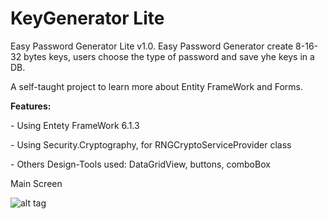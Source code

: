 # KeyGenerator Lite
Easy Password Generator Lite v1.0. 
Easy Password Generator create 8-16-32 bytes keys, users choose the type of password and save yhe keys in a DB.
<p>A self-taught project to learn more about Entity FrameWork and Forms. 

**Features:**
<p>- Using Entety FrameWork 6.1.3
<p>- Using Security.Cryptography, for RNGCryptoServiceProvider class
<p>- Others Design-Tools used: DataGridView, buttons, comboBox


Main Screen

![alt tag](https://raw.github.com/rnieva/Keygenerator-lite/master/captureMainScreen.png)
